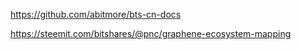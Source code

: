 https://github.com/abitmore/bts-cn-docs

https://steemit.com/bitshares/@pnc/graphene-ecosystem-mapping

<disqus/>